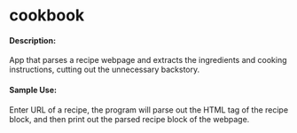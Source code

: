 # cookbook
#### Description: ####
App that parses a recipe webpage and extracts the ingredients and cooking instructions, cutting out the unnecessary backstory.

#### Sample Use: ####
Enter URL of a recipe, the program will parse out the HTML tag of the recipe block, and then print out the parsed recipe block of the webpage.
